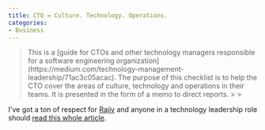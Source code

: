 ```yaml
---
title: CTO = Culture. Technology. Operations.
categories:
- Business
---
```


<blockquote>This is a [guide for CTOs and other technology managers responsible for a software engineering organization](https://medium.com/technology-management-leadership/71ac3c05acac). The purpose of this checklist is to help the CTO cover the areas of culture, technology and operations in their teams. It is presented in the form of a memo to direct reports.
> 
> </blockquote>

I've got a ton of respect for [Rajiv](https://twitter.com/rajivpant) and anyone in a technology leadership role should [read this whole article](https://medium.com/technology-management-leadership/71ac3c05acac).
